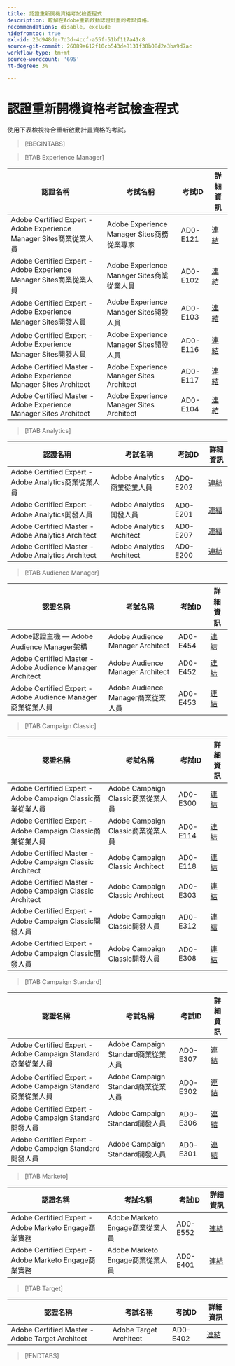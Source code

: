 ```yaml
---
title: 認證重新開機資格考試檢查程式
description: 瞭解在Adobe重新啟動認證計畫的考試資格。
recommendations: disable, exclude
hidefromtoc: true
exl-id: 23d948de-7d3d-4ccf-a55f-51bf117a41c8
source-git-commit: 26089a612f10cb543de8131f38b08d2e3ba9d7ac
workflow-type: tm+mt
source-wordcount: '695'
ht-degree: 3%

---
```


# 認證重新開機資格考試檢查程式

使用下表檢視符合重新啟動計畫資格的考試。

>[!BEGINTABS]

>[!TAB Experience Manager]

| 認證名稱 | 考試名稱 | 考試ID | 詳細資訊 |
| --- | --- | --- | --- |
| Adobe Certified Expert - Adobe Experience Manager Sites商業從業人員 | Adobe Experience Manager Sites商務從業專家 | AD0-E121 | [連結](https://experienceleague.adobe.com/docs/certification/certification/restart-program.html?lang=en&quot;) |
| Adobe Certified Expert - Adobe Experience Manager Sites商業從業人員 | Adobe Experience Manager Sites商業從業人員 | AD0-E102 | [連結](https://experienceleague.adobe.com/docs/certification/certification/restart-program.html?lang=en&quot;) |
| Adobe Certified Expert - Adobe Experience Manager Sites開發人員 | Adobe Experience Manager Sites開發人員 | AD0-E103 | [連結](https://experienceleague.adobe.com/docs/certification/certification/restart-program.html?lang=en&quot;) |
| Adobe Certified Expert - Adobe Experience Manager Sites開發人員 | Adobe Experience Manager Sites開發人員 | AD0-E116 | [連結](https://experienceleague.adobe.com/docs/certification/certification/restart-program.html?lang=en&quot;) |
| Adobe Certified Master - Adobe Experience Manager Sites Architect | Adobe Experience Manager Sites Architect | AD0-E117 | [連結](https://experienceleague.adobe.com/docs/certification/certification/restart-program.html?lang=en&quot;) |
| Adobe Certified Master - Adobe Experience Manager Sites Architect | Adobe Experience Manager Sites Architect | AD0-E104 | [連結](https://experienceleague.adobe.com/docs/certification/certification/restart-program.html?lang=en&quot;) |

>[!TAB Analytics]

| 認證名稱 | 考試名稱 | 考試ID | 詳細資訊 |
| --- | --- | --- | --- |
| Adobe Certified Expert - Adobe Analytics商業從業人員 | Adobe Analytics商業從業人員 | AD0-E202 | [連結](https://experienceleague.adobe.com/docs/certification/certification/restart-program.html?lang=en&quot;) |
| Adobe Certified Expert - Adobe Analytics開發人員 | Adobe Analytics開發人員 | AD0-E201 | [連結](https://experienceleague.adobe.com/docs/certification/certification/restart-program.html?lang=en&quot;) |
| Adobe Certified Master - Adobe Analytics Architect | Adobe Analytics Architect | AD0-E207 | [連結](https://experienceleague.adobe.com/docs/certification/certification/restart-program.html?lang=en&quot;) |
| Adobe Certified Master - Adobe Analytics Architect | Adobe Analytics Architect | AD0-E200 | [連結](https://experienceleague.adobe.com/docs/certification/certification/restart-program.html?lang=en&quot;) |

>[!TAB Audience Manager]

| 認證名稱 | 考試名稱 | 考試ID | 詳細資訊 |
| --- | --- | --- | --- |
| Adobe認證主機 — Adobe Audience Manager架構 | Adobe Audience Manager Architect | AD0-E454 | [連結](https://experienceleague.adobe.com/docs/certification/certification/restart-program.html?lang=en&quot;) |
| Adobe Certified Master - Adobe Audience Manager Architect | Adobe Audience Manager Architect | AD0-E452 | [連結](https://experienceleague.adobe.com/docs/certification/certification/restart-program.html?lang=en&quot;) |
| Adobe Certified Expert - Adobe Audience Manager商業從業人員 | Adobe Audience Manager商業從業人員 | AD0-E453 | [連結](https://experienceleague.adobe.com/docs/certification/certification/restart-program.html?lang=en&quot;) |

>[!TAB Campaign Classic]

| 認證名稱 | 考試名稱 | 考試ID | 詳細資訊 |
| --- | --- | --- | --- |
| Adobe Certified Expert - Adobe Campaign Classic商業從業人員 | Adobe Campaign Classic商業從業人員 | AD0-E300 | [連結](https://experienceleague.adobe.com/docs/certification/certification/restart-program.html?lang=en&quot;) |
| Adobe Certified Expert - Adobe Campaign Classic商業從業人員 | Adobe Campaign Classic商業從業人員 | AD0-E114 | [連結](https://experienceleague.adobe.com/docs/certification/certification/restart-program.html?lang=en&quot;) |
| Adobe Certified Master - Adobe Campaign Classic Architect | Adobe Campaign Classic Architect | AD0-E118 | [連結](https://experienceleague.adobe.com/docs/certification/certification/restart-program.html?lang=en&quot;) |
| Adobe Certified Master - Adobe Campaign Classic Architect | Adobe Campaign Classic Architect | AD0-E303 | [連結](https://experienceleague.adobe.com/docs/certification/certification/restart-program.html?lang=en&quot;) |
| Adobe Certified Expert - Adobe Campaign Classic開發人員 | Adobe Campaign Classic開發人員 | AD0-E312 | [連結](https://experienceleague.adobe.com/docs/certification/certification/restart-program.html?lang=en&quot;) |
| Adobe Certified Expert - Adobe Campaign Classic開發人員 | Adobe Campaign Classic開發人員 | AD0-E308 | [連結](https://experienceleague.adobe.com/docs/certification/certification/restart-program.html?lang=en&quot;) |

>[!TAB Campaign Standard]

| 認證名稱 | 考試名稱 | 考試ID | 詳細資訊 |
| --- | --- | --- | --- |
| Adobe Certified Expert - Adobe Campaign Standard商業從業人員 | Adobe Campaign Standard商業從業人員 | AD0-E307 | [連結](https://experienceleague.adobe.com/docs/certification/certification/restart-program.html?lang=en&quot;) |
| Adobe Certified Expert - Adobe Campaign Standard商業從業人員 | Adobe Campaign Standard商業從業人員 | AD0-E302 | [連結](https://experienceleague.adobe.com/docs/certification/certification/restart-program.html?lang=en&quot;) |
| Adobe Certified Expert - Adobe Campaign Standard開發人員 | Adobe Campaign Standard開發人員 | AD0-E306 | [連結](https://experienceleague.adobe.com/docs/certification/certification/restart-program.html?lang=en&quot;) |
| Adobe Certified Expert - Adobe Campaign Standard開發人員 | Adobe Campaign Standard開發人員 | AD0-E301 | [連結](https://experienceleague.adobe.com/docs/certification/certification/restart-program.html?lang=en&quot;) |

>[!TAB Marketo]

| 認證名稱 | 考試名稱 | 考試ID | 詳細資訊 |
| --- | --- | --- | --- |
| Adobe Certified Expert - Adobe Marketo Engage商業實務 | Adobe Marketo Engage商業從業人員 | AD0-E552 | [連結](https://experienceleague.adobe.com/docs/certification/certification/restart-program.html?lang=en&quot;) |
| Adobe Certified Expert - Adobe Marketo Engage商業實務 | Adobe Marketo Engage商業從業人員 | AD0-E401 | [連結](https://experienceleague.adobe.com/docs/certification/certification/restart-program.html?lang=en&quot;) |

>[!TAB Target]

| 認證名稱 | 考試名稱 | 考試ID | 詳細資訊 |
| --- | --- | --- | --- |
| Adobe Certified Master - Adobe Target Architect | Adobe Target Architect | AD0-E402 | [連結](https://experienceleague.adobe.com/docs/certification/certification/restart-program.html?lang=en&quot;) |

>[!ENDTABS]
